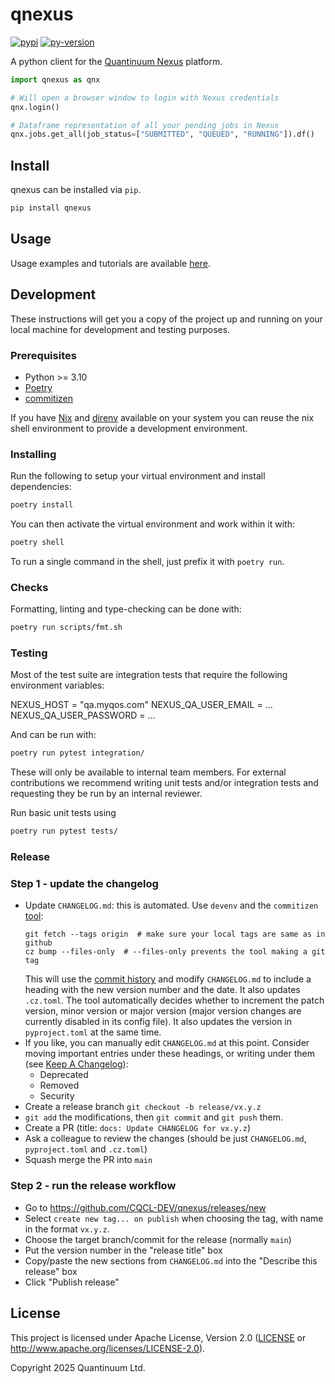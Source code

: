# qnexus



[![pypi][]](https://pypi.org/project/qnexus/)
[![py-version][]](https://pypi.org/project/qnexus/)

  [py-version]: https://img.shields.io/pypi/pyversions/qnexus
  [pypi]: https://img.shields.io/pypi/v/qnexus

A python client for the [Quantinuum Nexus](https://nexus.quantinuum.com) platform.

```python
import qnexus as qnx

# Will open a browser window to login with Nexus credentials
qnx.login()

# Dataframe representation of all your pending jobs in Nexus
qnx.jobs.get_all(job_status=["SUBMITTED", "QUEUED", "RUNNING"]).df()
```


## Install

qnexus can be installed via `pip`.

```sh
pip install qnexus
```


## Usage

Usage examples and tutorials are available [here][examples].

[examples]: ./examples/


## Development

These instructions will get you a copy of the project up and running on your local machine for development and testing purposes.

### Prerequisites

- Python >= 3.10
- [Poetry](https://python-poetry.org/docs/#installation)
- [commitizen](https://commitizen-tools.github.io/commitizen/)

If you have [Nix](https://zero-to-nix.com/start/install) and [direnv](https://github.com/direnv) available on your system you can reuse the nix shell environment to provide a development environment.

### Installing

Run the following to setup your virtual environment and install dependencies:

```sh
poetry install
```

You can then activate the virtual environment and work within it with:

```sh
poetry shell
```

To run a single command in the shell, just prefix it with `poetry run`.


### Checks

Formatting, linting and type-checking can be done with:

```sh
poetry run scripts/fmt.sh
```

### Testing

Most of the test suite are integration tests that require the following environment variables:

NEXUS_HOST = "qa.myqos.com"
NEXUS_QA_USER_EMAIL = ...
NEXUS_QA_USER_PASSWORD = ...

And can be run with:

```sh
poetry run pytest integration/
```

These will only be available to internal team members. For external contributions we recommend writing unit tests and/or integration tests and requesting they
be run by an internal reviewer.

Run basic unit tests using

```sh
poetry run pytest tests/
```

### Release

### Step 1 - update the changelog

- Update `CHANGELOG.md`: this is automated. Use `devenv` and the `commitizen` [tool](https://commitizen-tools.github.io/commitizen/):
  ```
  git fetch --tags origin  # make sure your local tags are same as in github
  cz bump --files-only  # --files-only prevents the tool making a git tag
  ```
  This will use the [commit history](https://www.conventionalcommits.org/) and modify `CHANGELOG.md` to include a heading with the new version number and the date. It also updates `.cz.toml`. The tool automatically decides whether to increment the patch version, minor version or major version (major version changes are currently disabled in its config file). It also updates the version in `pyproject.toml` at the same time.
- If you like, you can manually edit `CHANGELOG.md` at this point. Consider moving important entries under these headings, or writing under them (see [Keep A Changelog](https://keepachangelog.com/en/1.1.0/#how)):
  - Deprecated
  - Removed
  - Security
- Create a release branch `git checkout -b release/vx.y.z`
- `git add` the modifications, then `git commit` and `git push` them.
- Create a PR (title: `docs: Update CHANGELOG for vx.y.z`)
- Ask a colleague to review the changes (should be just `CHANGELOG.md`, `pyproject.toml` and `.cz.toml`)
- Squash merge the PR into `main`

### Step 2 - run the release workflow

- Go to https://github.com/CQCL-DEV/qnexus/releases/new
- Select `create new tag... on publish` when choosing the tag, with name in the format `vx.y.z`.
- Choose the target branch/commit for the release (normally `main`)
- Put the version number in the "release title" box
- Copy/paste the new sections from `CHANGELOG.md` into the "Describe this release" box
- Click "Publish release"


## License

This project is licensed under Apache License, Version 2.0 ([LICENSE][] or http://www.apache.org/licenses/LICENSE-2.0).

  [LICENSE]: ./LICENSE


Copyright 2025 Quantinuum Ltd.

<!-- test -->
